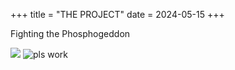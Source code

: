 +++
title = "THE PROJECT"
date = 2024-05-15
+++

Fighting the Phosphogeddon

![](graphical_abstract.png)
<img src="graphical_abstract.png" alt="pls work">
